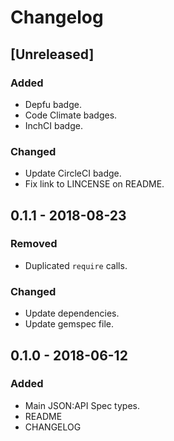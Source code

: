 # Changelog

## [Unreleased]

### Added

- Depfu badge.
- Code Climate badges.
- InchCI badge.

### Changed

- Update CircleCI badge.
- Fix link to LINCENSE on README.

## 0.1.1 - 2018-08-23

### Removed

- Duplicated `require` calls.

### Changed

- Update dependencies.
- Update gemspec file.

## 0.1.0 - 2018-06-12

### Added

- Main JSON:API Spec types.
- README
- CHANGELOG